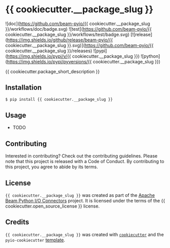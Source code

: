# {{ cookiecutter.__package_slug }}

![doc](https://github.com/beam-pyio/{{ cookiecutter.__package_slug }}/workflows/doc/badge.svg)
![test](https://github.com/beam-pyio/{{ cookiecutter.__package_slug }}/workflows/test/badge.svg)
[![release](https://img.shields.io/github/release/beam-pyio/{{ cookiecutter.__package_slug }}.svg)](https://github.com/beam-pyio/{{ cookiecutter.__package_slug }}/releases)
![pypi](https://img.shields.io/pypi/v/{{ cookiecutter.__package_slug }})
![python](https://img.shields.io/pypi/pyversions/{{ cookiecutter.__package_slug }})

{{ cookiecutter.package_short_description }}

## Installation

```bash
$ pip install {{ cookiecutter.__package_slug }}
```

## Usage

- TODO

## Contributing

Interested in contributing? Check out the contributing guidelines. Please note that this project is released with a Code of Conduct. By contributing to this project, you agree to abide by its terms.

## License

`{{ cookiecutter.__package_slug }}` was created as part of the [Apache Beam Python I/O Connectors](https://github.com/beam-pyio) project. It is licensed under the terms of the {{ cookiecutter.open_source_license }} license.

## Credits

`{{ cookiecutter.__package_slug }}` was created with [`cookiecutter`](https://cookiecutter.readthedocs.io/en/latest/) and the `pyio-cookiecutter` [template](https://github.com/beam-pyio/pyio-cookiecutter).
